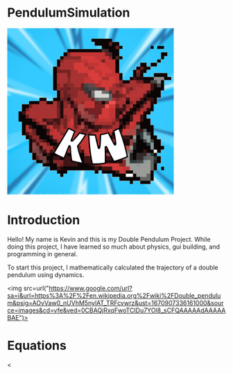 # PendulumSimulation
<img src="SpiderManIcon!.png"></img>


# Introduction
<p>Hello! My name is Kevin and this is my Double Pendulum Project. While doing this project, I have learned so much about physics, gui building, and programming in general. </p>

<p> To start this project, I mathematically calculated the trajectory of a double pendulum using dynamics.</p>

<img src=url("https://www.google.com/url?sa=i&url=https%3A%2F%2Fen.wikipedia.org%2Fwiki%2FDouble_pendulum&psig=AOvVaw0_nUVhM5nylAT_TRFcvwrz&ust=1670907336161000&source=images&cd=vfe&ved=0CBAQjRxqFwoTCIDu7YOl8_sCFQAAAAAdAAAAABAE")></img>
# Equations

<
  
